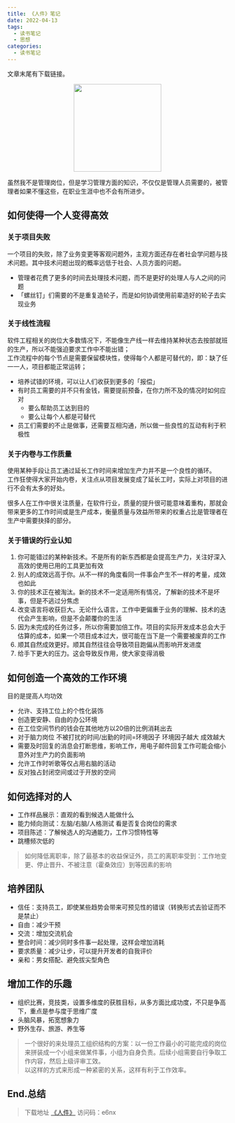 ```yaml
---
title: 《人件》笔记
date: 2022-04-13
tags: 
  - 读书笔记
  - 思想 
categories: 
  - 读书笔记
---
```


文章末尾有下载链接。

<!-- more -->

<img src="/blog/images/blog/人件.jpg" style="width:200px;margin:0 auto;display:block;">

虽然我不是管理岗位，但是学习管理方面的知识，不仅仅是管理人员需要的，被管理者如果不懂这些，在职业生涯中也不会有所进步。

## 如何使得一个人变得高效

<!-- 软件工程的管理者与被管理人者 -->

### 关于项目失败

一个项目的失败，除了业务变更等客观问题外，主观方面还存在者社会学问题与技术问题。其中技术问题出现的概率远低于社会、人员方面的问题。  

- 管理者花费了更多的时间去处理技术问题，而不是更好的处理人与人之间的问题
- 「螺丝钉」们需要的不是重复造轮子，而是如何协调使用前辈造好的轮子去实现业务

### 关于线性流程

软件工程相关的岗位大多数情况下，不能像生产线一样去维持某种状态去按部就班的生产，所以不能强迫要求工作中不能出错；  
工作流程中的每个节点是需要保留模块性，使得每个人都是可替代的，即：缺了任一一人，项目都能正常运转；  

- 培养试错的环境，可以让人们收获到更多的「报偿」
- 有时员工需要的并不只有金钱，需要提前预备，在你力所不及的情况时如何应对
  - 要么帮助员工达到目的
  - 要么让每个人都是可替代
- 员工们需要的不止是做事，还需要互相沟通，所以做一些良性的互动有利于积极性

### 关于内卷与工作质量

使用某种手段让员工通过延长工作时间来增加生产力并不是一个良性的循环。  
工作狂使得大家开始内卷，关注点从项目发展变成了延长工时，实际上对项目的进行不会有太多的好处。

很多人在工作中很关注质量，在软件行业，质量的提升很可能意味着重构，那就会带来更多的工作时间或是生产成本，衡量质量与效益所带来的权重占比是管理者在生产中需要抉择的部分。

### 关于错误的行业认知

1. 你可能错过的某种新技术。不是所有的新东西都是会提高生产力，关注好深入高效的使用已用的工具更加有效
2. 别人的成效远高于你。从不一样的角度看同一件事会产生不一样的考量，成效也如此
3. 你的技术正在被淘汰。新的技术不一定适用所有情况，了解新的技术不是坏事，但是不逃过分焦虑
4. 改变语言将收获巨大。无论什么语言，工作中更偏重于业务的理解、技术的迭代会产生影响，但是不会颠覆你的生活
5. 因为未完成的任务过多，所以你需要加倍工作。项目的实际开发成本总会大于估算的成本，如果一个项目成本过大，很可能在当下是一个需要被废弃的工作
6. 顺其自然成效更好。顺其自然往往会导致项目跑偏从而影响开发进度
7. 给手下更大的压力。这会导致反作用，使大家变得消极

## 如何创造一个高效的工作环境

目的是提高人均功效

- 允许、支持工位上的个性化装饰
- 创造更安静、自由的办公环境
- 在工位空间节约的钱会在其他地方以20倍的比例消耗出去
- 对于脑力岗位 不被打扰的时间/出勤的时间=环境因子 环境因子越大 成效越大
- 需要及时回复的消息会打断思维，影响工作，用电子邮件回复工作可能会缩小意外对生产力的负面影响
- 允许工作时听歌等仅占用右脑的活动
- 反对独占封闭空间或过于开放的空间

## 如何选择对的人

- 工作样品展示：直观的看到候选人能做什么
- 能力倾向测试：左脑/右脑/人格测试 看是否复合岗位的需求
- 项目陈述：了解候选人的沟通能力，工作习惯特性等
- 跳槽频次低的

> 如何降低离职率，除了最基本的收益保证外，员工的离职率受到：工作地变更、停止晋升、不被注意（霍桑效应）到等因素的影响

## 培养团队

- 信任：支持员工，即使某些趋势会带来可预见性的错误（转换形式去验证而不是禁止）
- 自由：减少干预
- 交流：增加交流机会
- 整合时间：减少同时多件事一起处理，这样会增加消耗
- 要求质量：减少让步，可以提升开发者的自我评价
- 亲和：男女搭配、避免拔尖型角色

## 增加工作的乐趣

- 组织比赛，竞技类，设置多维度的获胜目标，从多方面比成功度，不只是争高下，重点是参与度于思维广度
- 头脑风暴，拓宽想象力
- 野外生存、旅游、养生等
  
> 一个很好的来处理员工组织结构的方案：以一份工作最小的可能完成的岗位来拼装成一个小组来做某件事，小组为自身负责。后续小组需要自行争取工作内容，然后上级评审工效。  
> 以这样的方式来形成一种紧密的关系，这样有利于工作效率。

## End.总结

> 下载地址 [《人件》](https://cloud.189.cn/t/J7zAzqnInaIb) 访问码：e6nx
